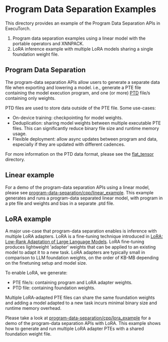# Program Data Separation Examples

This directory provides an example of the Program Data Separation APIs in ExecuTorch.
1. Program data separation examples using a linear model with the portable operators and XNNPACK.
2. LoRA inference example with multiple LoRA models sharing a single foundation weight file.

## Program Data Separation

The program-data separation APIs allow users to generate a separate data file when exporting and lowering a model. i.e., generate a PTE file containing the model execution program, and one (or more) [PTD](https://github.com/pytorch/executorch/blob/main/extension/flat_tensor/README.md) file/s containing only weights.

PTD files are used to store data outside of the PTE file. Some use-cases:
- On-device training: checkpointing for model weights.
- Deduplication: sharing model weights between multiple executable PTE files. This can significantly reduce binary file size and runtime memory usage.
- Flexible deployment: allow async updates between program and data, especially if they are updated with different cadences.

For more information on the PTD data format, please see the [flat_tensor](https://github.com/pytorch/executorch/blob/main/extension/flat_tensor/README.md) directory.

## Linear example
For a demo of the program-data separation APIs using a linear model, please see [program-data-separation/cpp/linear_example](cpp/linear_example/README.md). This example generates and runs a program-data separated linear model, with program in a pte file and weights and bias in a separate .ptd file.

## LoRA example
A major use-case that program-data separation enables is inference with multiple LoRA adapters. LoRA is a fine-tuning technique introduced in [LoRA: Low-Rank Adaptation of Large Language Models](https://arxiv.org/abs/2106.09685). LoRA fine-tuning produces lightweight 'adapter' weights that can be applied to an existing model to adapt it to a new task. LoRA adapters are typically small in comparison to LLM foundation weights, on the order of KB-MB depending on the finetuning setup and model size.

To enable LoRA, we generate:
- PTE file/s: containing program and LoRA adapter weights.
- PTD file: containing foundation weights.

Multiple LoRA-adapted PTE files can share the same foundation weights and adding a model adapted to a new task incurs minimal binary size and runtime memory overhead.

Please take a look at [program-data-separation/cpp/lora_example](cpp/lora_example/README.md) for a demo of the program-data separation APIs with LoRA. This example shows how to generate and run multiple LoRA adapter PTEs with a shared foundation weight file.
